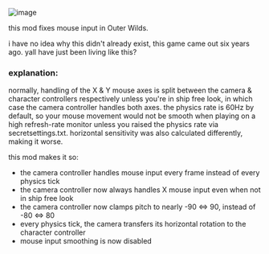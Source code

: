 ![image](https://github.com/user-attachments/assets/a3af1d3f-f576-417b-89b4-7e0db5e77dc1)

this mod fixes mouse input in Outer Wilds.

i have no idea why this didn't already exist, this game came out six years ago. yall have just been living like this?

### explanation:

normally, handling of the X & Y mouse axes is split between the camera & character controllers respectively unless you're in ship free look, in which case the camera controller handles both axes. the physics rate is 60Hz by default, so your mouse movement would not be smooth when playing on a high refresh-rate monitor unless you raised the physics rate via secretsettings.txt. horizontal sensitivity was also calculated differently, making it worse.

this mod makes it so:
* the camera controller handles mouse input every frame instead of every physics tick
* the camera controller now always handles X mouse input even when not in ship free look
* the camera controller now clamps pitch to nearly -90 ⇔ 90, instead of -80 ⇔ 80
* every physics tick, the camera transfers its horizontal rotation to the character controller
* mouse input smoothing is now disabled
